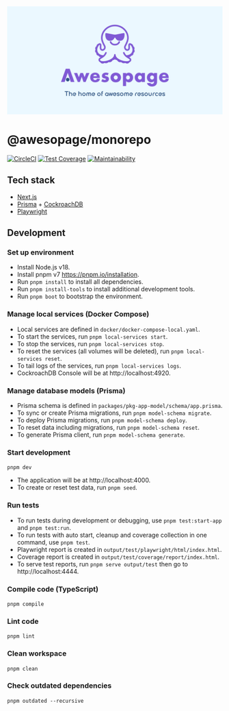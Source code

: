 <div align="center">
  <img src="public/images/thumbnail.png" alt="Awesopage">
</div>

# @awesopage/monorepo

[![CircleCI](https://dl.circleci.com/status-badge/img/gh/awesopage/monorepo/tree/develop.svg?style=svg)](https://dl.circleci.com/status-badge/redirect/gh/awesopage/monorepo/tree/develop)
[![Test Coverage](https://api.codeclimate.com/v1/badges/6ff90b49c21c344b6df0/test_coverage)](https://codeclimate.com/github/awesopage/monorepo/test_coverage)
[![Maintainability](https://api.codeclimate.com/v1/badges/6ff90b49c21c344b6df0/maintainability)](https://codeclimate.com/github/awesopage/monorepo/maintainability)

## Tech stack

- [Next.js](https://nextjs.org)
- [Prisma](https://www.prisma.io) + [CockroachDB](https://github.com/cockroachdb/cockroach)
- [Playwright](https://playwright.dev)

## Development

### Set up environment

- Install Node.js v18.
- Install pnpm v7 https://pnpm.io/installation.
- Run `pnpm install` to install all dependencies.
- Run `pnpm install-tools` to install additional development tools.
- Run `pnpm boot` to bootstrap the environment.

### Manage local services (Docker Compose)

- Local services are defined in `docker/docker-compose-local.yaml`.
- To start the services, run `pnpm local-services start`.
- To stop the services, run `pnpm local-services stop`.
- To reset the services (all volumes will be deleted), run `pnpm local-services reset`.
- To tail logs of the services, run `pnpm local-services logs`.
- CockroachDB Console will be at http://localhost:4920.

### Manage database models (Prisma)

- Prisma schema is defined in `packages/pkg-app-model/schema/app.prisma`.
- To sync or create Prisma migrations, run `pnpm model-schema migrate`.
- To deploy Prisma migrations, run `pnpm model-schema deploy`.
- To reset data including migrations, run `pnpm model-schema reset`.
- To generate Prisma client, run `pnpm model-schema generate`.

### Start development

```
pnpm dev
```

- The application will be at http://localhost:4000.
- To create or reset test data, run `pnpm seed`.

### Run tests

- To run tests during development or debugging, use `pnpm test:start-app` and `pnpm test:run`.
- To run tests with auto start, cleanup and coverage collection in one command, use `pnpm test`.
- Playwright report is created in `output/test/playwright/html/index.html`.
- Coverage report is created in `output/test/coverage/report/index.html`.
- To serve test reports, run `pnpm serve output/test` then go to http://localhost:4444.

### Compile code (TypeScript)

```
pnpm compile
```

### Lint code

```
pnpm lint
```

### Clean workspace

```
pnpm clean
```

### Check outdated dependencies

```
pnpm outdated --recursive
```
